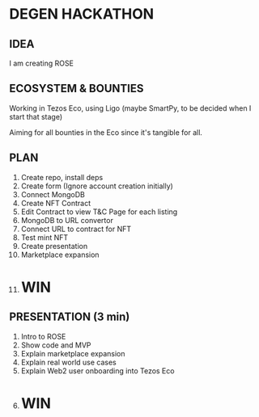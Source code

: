 # DEGEN HACKATHON

## IDEA 

I am creating ROSE 

## ECOSYSTEM & BOUNTIES

Working in Tezos Eco, using Ligo (maybe SmartPy, to be decided when I start that stage)

Aiming for all bounties in the Eco since it's tangible for all. 

## PLAN

1. Create repo, install deps
2. Create form (Ignore account creation initially)
3. Connect MongoDB
4. Create NFT Contract 
5. Edit Contract to view T&C Page for each listing
6. MongoDB to URL convertor
7. Connect URL to contract for NFT
8. Test mint NFT
9. Create presentation
10. Marketplace expansion
11. # WIN

## PRESENTATION (3 min)
1. Intro to ROSE 
2. Show code and MVP
3. Explain marketplace expansion
4. Explain real world use cases 
5. Explain Web2 user onboarding into Tezos Eco
6. # WIN